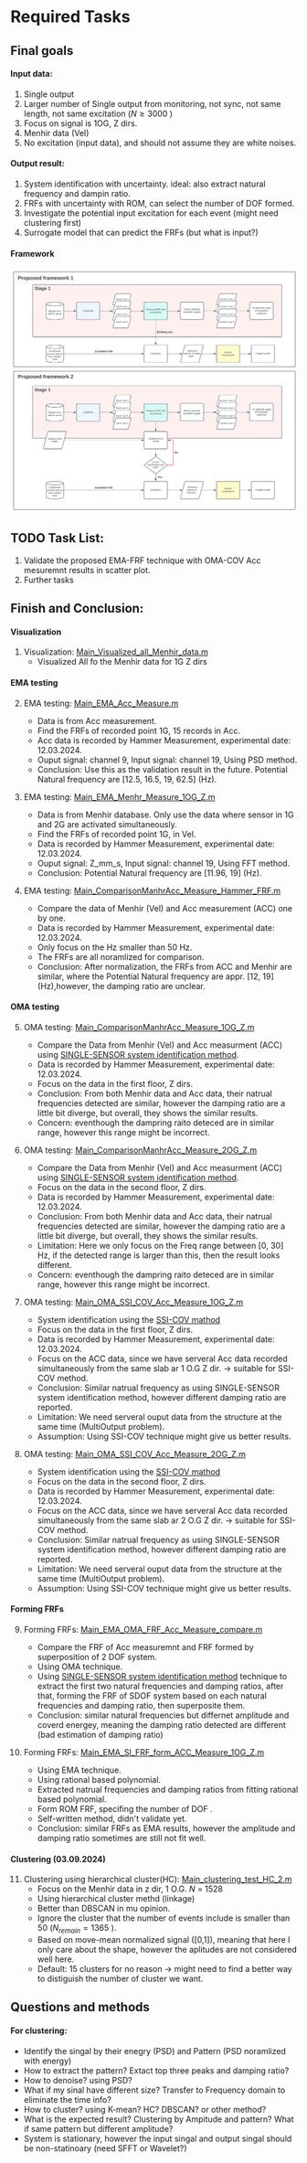 # Required Tasks

## Final goals
#### Input data:
1. Single output
2. Larger number of Single output from monitoring, not sync, not same length, not same excitation ($N \geq 3000$ )
3. Focus on signal is 1OG, Z dirs.
4. Menhir data (Vel)
5. No excitation (input data), and should not assume they are white noises.

#### Output result:
1. System identification with uncertainty. ideal: also extract natural frequency and dampin ratio.
2. FRFs with uncertainty with ROM, can select the number of DOF formed.
3. Investigate the potential input excitation for each event (might need clustering first)
4. Surrogate model that can predict the FRFs (but what is input?)

#### Framework
![Overall framework](/MDSI_FWt.svg)


## TODO Task List: 

1. Validate the proposed EMA-FRF technique with OMA-COV Acc mesuremnt results in scatter plot.
2. Further tasks

## Finish and Conclusion:

#### Visualization 
1. Visualization: [Main_Visualized_all_Menhir_data.m](/MATLAB/Main/Main_Visualized_all_Menhir_data.m)
   -  Visualized All fo the Menhir data for 1G Z dirs
  
#### EMA testing 
2. EMA testing: [Main_EMA_Acc_Measure.m](/MATLAB/Main/Main_EMA_Acc_Measure.m)
    - Data is from Acc measurement.
    - Find the FRFs of recorded point 1G, 15 records in Acc.
    - Acc data is recorded by Hammer Measurement, experimental date: 12.03.2024.
    - Ouput signal: channel 9, Input signal: channel 19, Using PSD method.
    - Conclusion: Use this as the validation result in the future. Potential Natural frequency are [12.5, 16.5, 19, 62.5] (Hz).

3. EMA testing: [Main_EMA_Menhr_Measure_1OG_Z.m](/MATLAB/Main/Main_EMA_Menhr_Measure_1OG_Z.m)
    - Data is from Menhir database. Only use the data where sensor in 1G and 2G are activated simultaneously.
    - Find the FRFs of recorded point 1G, in Vel.
    - Data is recorded by Hammer Measurement, experimental date: 12.03.2024.
    - Ouput signal: Z_mm_s, Input signal: channel 19, Using FFT method.
    - Conclusion: Potential Natural frequency are [11.96, 19] (Hz).
  
4. EMA testing: [Main_ComparisonManhrAcc_Measure_Hammer_FRF.m](/MATLAB/Main/Main_ComparisonManhrAcc_Measure_Hammer_FRF.m)
    - Compare the data of Menhir (Vel) and Acc measurement (ACC) one by one.
    - Data is recorded by Hammer Measurement, experimental date: 12.03.2024.
    - Only focus on the Hz smaller than 50 Hz.
    - The FRFs are all noramlized for comparison.
    - Conclusion: After normalization, the FRFs from ACC and Menhir are similar, where the Potential Natural frequency are appr. [12, 19] (Hz),however, the damping ratio are unclear.

#### OMA testing 

5. OMA testing: [Main_ComparisonManhrAcc_Measure_1OG_Z.m](/MATLAB/Main/Main_ComparisonManhrAcc_Measure_1OG_Z.m)
    - Compare the Data from Menhir (Vel) and Acc measurment (ACC) using [SINGLE-SENSOR system identification method](/MATLAB/Lib/ECheynet-modalID_singleSensor-b67ee9f/).
    - Data is recorded by Hammer Measurement, experimental date: 12.03.2024.
    - Focus on the data in the first floor, Z dirs.
    - Conclusion: From both Menhir data and Acc data, their natrual frequencies detected are similar, however the damping ratio are a little bit diverge, but overall, they shows the similar results.
    - Concern: eventhough the dampring raito deteced are in similar range, however this range might be incorrect.

6. OMA testing: [Main_ComparisonManhrAcc_Measure_2OG_Z.m](/MATLAB/Main/Main_ComparisonManhrAcc_Measure_2OG_Z.m)
    - Compare the Data from Menhir (Vel) and Acc measurment (ACC) using [SINGLE-SENSOR system identification method](/MATLAB/Lib/ECheynet-modalID_singleSensor-b67ee9f/).
    - Focus on the data in the second floor, Z dirs.
    - Data is recorded by Hammer Measurement, experimental date: 12.03.2024.
    - Conclusion: From both Menhir data and Acc data, their natrual frequencies detected are similar, however the damping ratio are a little bit diverge, but overall, they shows the similar results.
    - Limitation: Here we only focus on the Freq range between [0, 30] Hz, if the detected range is larger than this, then the result looks different.
    - Concern: eventhough the dampring raito deteced are in similar range, however this range might be incorrect.
  
7. OMA testing: [Main_OMA_SSI_COV_Acc_Measure_1OG_Z.m](/MATLAB/Main/Main_OMA_SSI_COV_Acc_Measure_1OG_Z.m)
    - System identification using the [SSI-COV mathod](/MATLAB/Lib/ECheynet-modalID_singleSensor-b67ee9f/)
    - Focus on the data in the first floor, Z dirs.
    - Data is recorded by Hammer Measurement, experimental date: 12.03.2024.
    - Focus on the ACC data, since we have serveral Acc data recorded simultaneously from the same slab ar 1 O.G Z dir. -> suitable for SSI-COV method.
    - Conclusion: Similar natrual frequency as using SINGLE-SENSOR system identification method, however different damping ratio are reported.
    - Limitation: We need serveral ouput data from the structure at the same time (MultiOutput problem).
    - Assumption: Using SSI-COV technique might give us better results. 
  
8. OMA testing: [Main_OMA_SSI_COV_Acc_Measure_2OG_Z.m](/MATLAB/Main/Main_OMA_SSI_COV_Acc_Measure_2OG_Z.m)
    - System identification using the [SSI-COV mathod](/MATLAB/Lib/ECheynet-modalID_singleSensor-b67ee9f/)
    - Focus on the data in the second floor, Z dirs.
    - Data is recorded by Hammer Measurement, experimental date: 12.03.2024.
    - Focus on the ACC data, since we have serveral Acc data recorded simultaneously from the same slab ar 2 O.G Z dir. -> suitable for SSI-COV method.
    - Conclusion: Similar natrual frequency as using SINGLE-SENSOR system identification method, however different damping ratio are reported.
    - Limitation: We need serveral ouput data from the structure at the same time (MultiOutput problem). 
    - Assumption: Using SSI-COV technique might give us better results.

#### Forming FRFs

9. Forming FRFs: [Main_EMA_OMA_FRF_Acc_Measure_compare.m](/MATLAB/Main/Main_EMA_OMA_FRF_Acc_Measure_compare.m)
    - Compare the FRF of Acc measuremnt and FRF formed by superposition of 2 DOF system. 
    - Using OMA technique.
    - Using [SINGLE-SENSOR system identification method](/MATLAB/Lib/ECheynet-modalID_singleSensor-b67ee9f/) technique to extract the first two natural frequencies and damping ratios, after that, forming the FRF of SDOF system based on each natural frequencies and damping ratio, then superposite them. 
    - Conclusion: similar natural frequencies but differnet amplitude and coverd energey, meaning the damping ratio detected are different (bad estimation of damping ratio)

10. Forming FRFs: [Main_EMA_SI_FRF_form_ACC_Measure_1OG_Z.m](/MATLAB/Main/Main_EMA_SI_FRF_form_ACC_Measure_1OG_Z.m)
    - Using EMA technique.
    - Using rational based polynomial. 
    - Extracted natrual frequencies and damping ratios from fitting rational based polynomial. 
    - Form ROM FRF, specifing the number of DOF . 
    - Self-written method, didn't validate yet. 
    - Conclusion: similar FRFs as EMA results, however the amplitude and damping ratio sometimes are still not fit well. 
  

#### Clustering (03.09.2024)
11. Clustering using hierarchical cluster(HC): [Main_clustering_test_HC_2.m](/MATLAB/Main/Main_clustering_test_HC_2.m)
    - Focus on the Menhir data in z dir, 1 O.G. $N$ = 1528
    - Using hierarchical cluster methd (linkage)
    - Better than DBSCAN in mu opinion. 
    - Ignore the cluster that the number of events include is smaller than 50 (${N_{remain} = 1365}$  ).
    - Based on move-mean normalized signal ([0,1]), meaning that here I only care about the shape, however the aplitudes are not considered well here. 
    - Default: 15 clusters for no reason -> might need to find a better way to distiguish the number of cluster we want. 



##  Questions and methods

#### For clustering: 
- Identify the singal by their enegry (PSD) and Pattern (PSD noramlized with energy)
- How to extract the pattern? Extact top three peaks and damping ratio? 
- How to denoise? using PSD? 
- What if my sinal have different size? Transfer to Frequency domain to eliminate the time info? 
- How to cluster? using K-mean? HC? DBSCAN? or other method? 
- What is the expected result? Clustering by Ampitude and pattern? What if same pattern but different amplitude? 
- System is stationary, however the input singal and output singal should be non-statinoary (need SFFT or Wavelet?)




